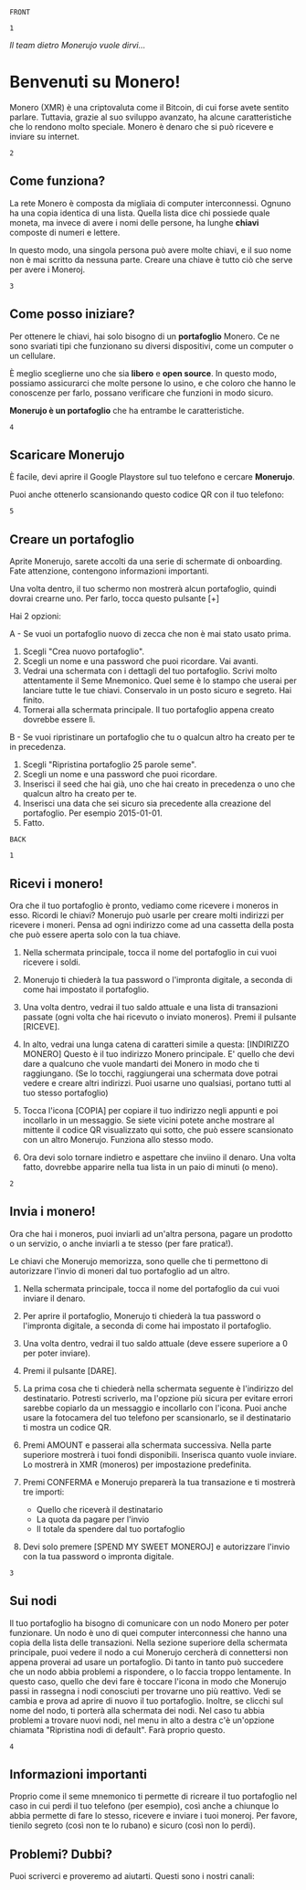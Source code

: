 `FRONT`

`1`

*Il team dietro Monerujo vuole dirvi…*

# Benvenuti su Monero!

Monero (XMR) è una criptovaluta come il Bitcoin, di cui forse avete sentito parlare.
Tuttavia, grazie al suo sviluppo avanzato, ha alcune caratteristiche che lo rendono molto speciale. Monero è denaro che si può ricevere e inviare su internet.

`2`

## Come funziona?

La rete Monero è composta da migliaia di computer interconnessi. Ognuno ha una copia identica di una lista. Quella lista dice chi possiede quale moneta, ma invece di avere i nomi delle persone, ha lunghe **chiavi** composte di numeri e lettere.

In questo modo, una singola persona può avere molte chiavi, e il suo nome non è mai scritto da nessuna parte.
Creare una chiave è tutto ciò che serve per avere i Moneroj.

`3`

## Come posso iniziare?

Per ottenere le chiavi, hai solo bisogno di un **portafoglio** Monero. Ce ne sono svariati tipi che funzionano su diversi dispositivi, come un computer o un cellulare.

È meglio sceglierne uno che sia **libero** e **open source**. In questo modo, possiamo assicurarci che molte persone lo usino, e che coloro che hanno le conoscenze per farlo, possano verificare che funzioni in modo sicuro.

**Monerujo è un portafoglio** che ha entrambe le caratteristiche.

`4`

## Scaricare Monerujo

È facile, devi aprire il Google Playstore sul tuo telefono e cercare **Monerujo**.

Puoi anche ottenerlo scansionando questo codice QR con il tuo telefono:

`5`

## Creare un portafoglio

Aprite Monerujo, sarete accolti da una serie di schermate di onboarding. Fate attenzione, contengono informazioni importanti.

Una volta dentro, il tuo schermo non mostrerà alcun portafoglio, quindi dovrai crearne uno.
Per farlo, tocca questo pulsante [+]

Hai 2 opzioni:

A - Se vuoi un portafoglio nuovo di zecca che non è mai stato usato prima.

1. Scegli "Crea nuovo portafoglio".
2. Scegli un nome e una password che puoi ricordare. Vai avanti.
3. Vedrai una schermata con i dettagli del tuo portafoglio. Scrivi molto attentamente il Seme Mnemonico. Quel seme è lo stampo che userai per lanciare tutte le tue chiavi. Conservalo in un posto sicuro e segreto. Hai finito.
4. Tornerai alla schermata principale. Il tuo portafoglio appena creato dovrebbe essere lì.

B - Se vuoi ripristinare un portafoglio che tu o qualcun altro ha creato per te in precedenza.

1. Scegli "Ripristina portafoglio 25 parole seme".
2. Scegli un nome e una password che puoi ricordare.
3. Inserisci il seed che hai già, uno che hai creato in precedenza o uno che qualcun altro ha creato per te.
4. Inserisci una data che sei sicuro sia precedente alla creazione del portafoglio. Per esempio 2015-01-01.
5. Fatto.

`BACK`

`1`

## Ricevi i monero!

Ora che il tuo portafoglio è pronto, vediamo come ricevere i moneros in esso.
Ricordi le chiavi? Monerujo può usarle per creare molti indirizzi per ricevere i moneri. Pensa ad ogni indirizzo come ad una cassetta della posta che può essere aperta solo con la tua chiave.

1. Nella schermata principale, tocca il nome del portafoglio in cui vuoi ricevere i soldi.
2. Monerujo ti chiederà la tua password o l'impronta digitale, a seconda di come hai impostato il portafoglio.
3. Una volta dentro, vedrai il tuo saldo attuale e una lista di transazioni passate (ogni volta che hai ricevuto o inviato moneros). Premi il pulsante [RICEVE].
4. In alto, vedrai una lunga catena di caratteri simile a questa: [INDIRIZZO MONERO] Questo è il tuo indirizzo Monero principale. E' quello che devi dare a qualcuno che vuole mandarti dei Monero in modo che ti raggiungano. (Se lo tocchi, raggiungerai una schermata dove potrai vedere e creare altri indirizzi. Puoi usarne uno qualsiasi, portano tutti al tuo stesso portafoglio)

5. Tocca l'icona [COPIA] per copiare il tuo indirizzo negli appunti e poi incollarlo in un messaggio. Se siete vicini potete anche mostrare al mittente il codice QR visualizzato qui sotto, che può essere scansionato con un altro Monerujo. Funziona allo stesso modo.
6. Ora devi solo tornare indietro e aspettare che inviino il denaro. Una volta fatto, dovrebbe apparire nella tua lista in un paio di minuti (o meno).

`2`

## Invia i monero!

Ora che hai i moneros, puoi inviarli ad un'altra persona, pagare un prodotto o un servizio, o anche inviarli a te stesso (per fare pratica!).

Le chiavi che Monerujo memorizza, sono quelle che ti permettono di autorizzare l'invio di moneri dal tuo portafoglio ad un altro.

1. Nella schermata principale, tocca il nome del portafoglio da cui vuoi inviare il denaro.
2. Per aprire il portafoglio, Monerujo ti chiederà la tua password o l'impronta digitale, a seconda di come hai impostato il portafoglio.
3. Una volta dentro, vedrai il tuo saldo attuale (deve essere superiore a 0 per poter inviare).
4. Premi il pulsante [DARE].


5. La prima cosa che ti chiederà nella schermata seguente è l'indirizzo del destinatario. Potresti scriverlo, ma l'opzione più sicura per evitare errori sarebbe copiarlo da un messaggio e incollarlo con l'icona.
Puoi anche usare la fotocamera del tuo telefono per scansionarlo, se il destinatario ti mostra un codice QR.
6. Premi AMOUNT e passerai alla schermata successiva. Nella parte superiore mostrerà i tuoi fondi disponibili. Inserisca quanto vuole inviare. Lo mostrerà in XMR (moneros) per impostazione predefinita.
7. Premi CONFERMA e Monerujo preparerà la tua transazione e ti mostrerà tre importi:
	- Quello che riceverà il destinatario
	- La quota da pagare per l'invio
	- Il totale da spendere dal tuo portafoglio
8. Devi solo premere [SPEND MY SWEET MONEROJ] e autorizzare l'invio con la tua password o impronta digitale.

`3`

## Sui nodi

Il tuo portafoglio ha bisogno di comunicare con un nodo Monero per poter funzionare. Un nodo è uno di quei computer interconnessi che hanno una copia della lista delle transazioni.
Nella sezione superiore della schermata principale, puoi vedere il nodo a cui Monerujo cercherà di connettersi non appena proverai ad usare un portafoglio.
Di tanto in tanto può succedere che un nodo abbia problemi a rispondere, o lo faccia troppo lentamente. In questo caso, quello che devi fare è toccare l'icona in modo che Monerujo passi in rassegna i nodi conosciuti per trovarne uno più reattivo. Vedi se cambia e prova ad aprire di nuovo il tuo portafoglio.
Inoltre, se clicchi sul nome del nodo, ti porterà alla schermata dei nodi. Nel caso tu abbia problemi a trovare nuovi nodi, nel menu in alto a destra c'è un'opzione chiamata "Ripristina nodi di default". Farà proprio questo.

`4`

## Informazioni importanti

Proprio come il seme mnemonico ti permette di ricreare il tuo portafoglio nel caso in cui perdi il tuo telefono (per esempio), così anche a chiunque lo abbia permette di fare lo stesso, ricevere e inviare i tuoi moneroj. Per favore, tienilo segreto (così non te lo rubano) e sicuro (così non lo perdi).

## Problemi? Dubbi?

Puoi scriverci e proveremo ad aiutarti.
Questi sono i nostri canali:
